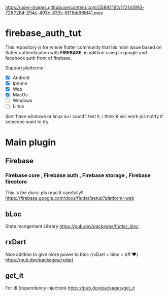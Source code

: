 
https://user-images.githubusercontent.com/35892162/172141993-72ff7264-294c-493c-833c-6f11bb966f41.mov

# firebase_auth_tut
This repository is for whole flutter community that his main issue based on flutter authentication with **FIREBASE**.
in adittion using in google and facebook auth front of firebase.

Support platforms
- [x] Android
- [x] Iphone
- [x] Web
- [x] MacOs
- [ ] Windows 
- [ ] Linux

dont have windows or linux so i could't test it, i think it will work pls notify if someone want to try.

# Main plugin

## Firebase 
### Firebase core , Firebase auth , Firebase storage , Firebase firestore
This is the docs:
pls read it carefully!!
https://firebase.google.com/docs/flutter/setup?platform=web

## bLoc
State mangement Library
https://pub.dev/packages/flutter_bloc

## rxDart
Nice adittion to give more power to bloc (rxDart + bloc = bff ❤️)
https://pub.dev/packages/rxdart

## get_it
For di (dependency injection)
https://pub.dev/packages/get_it



